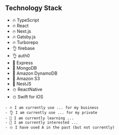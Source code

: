 ## Technology Stack

- 🔥 TypeScript
- 🔥 React
- 🔥 Next.js
- 🔥 Gatsby.js 
- 🔥 Turborepo
- 👌 firebase
- 👌 auth0
- 🌱 Express
- 🌱 MongoDB
- 🌱 Amazon DynamoDB
- 🌱 Amazon S3
- 💬 NestJS
- ⛄ ReactNative
- ⛄ Swift for iOS

```
- 🔥 I am currently use ... for my business
- 👌 I am currently use ... for my private
- 🌱 I am currently learning ...
- 💬 I am currently interested ...
- ⛄ I have used A in the past (but not currently)
```
